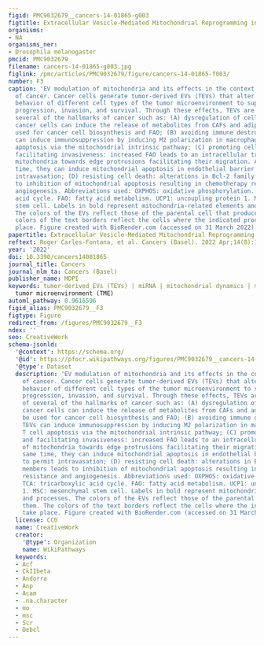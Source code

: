 ```yaml
---
figid: PMC9032679__cancers-14-01865-g003
figtitle: Extracellular Vesicle-Mediated Mitochondrial Reprogramming in Cancer
organisms:
- NA
organisms_ner:
- Drosophila melanogaster
pmcid: PMC9032679
filename: cancers-14-01865-g003.jpg
figlink: /pmc/articles/PMC9032679/figure/cancers-14-01865-f003/
number: F3
caption: 'EV modulation of mitochondria and its effects in the context of hallmarks
  of cancer. Cancer cells generate tumor-derived EVs (TEVs) that alter the mitochondrial
  behavior of different cell types of the tumor microenvironment to support cancer
  progression, invasion, and survival. Through these effects, TEVs are mediators of
  several of the hallmarks of cancer such as: (A) dysregulation of cellular energetics:
  cancer cells can induce the release of metabolites from CAFs and adipocytes to be
  used for cancer cell biosynthesis and FAO; (B) avoiding immune destruction: TEVs
  can induce immunosuppression by inducing M2 polarization in macrophages or T cell
  apoptosis via the mitochondrial intrinsic pathway; (C) promoting cell motility and
  facilitating invasiveness: increased FAO leads to an intracellular trafficking of
  mitochondria towards edge protrusions facilitating their migration. At the same
  time, they can induce mitochondrial apoptosis in endothelial barrier cells to permit
  intravasation; (D) resisting cell death: alterations in Bcl-2 family members leads
  to inhibition of mitochondrial apoptosis resulting in chemotherapy resistance and
  angiogenesis. Abbreviations used: OXPHOS: oxidative phosphorylation. TCA: tricarboxylic
  acid cycle. FAO: fatty acid metabolism. UCP1: uncoupling protein 1. MSC: mesenchymal
  stem cell. Labels in bold represent mitochondria-related elements and processes.
  The colors of the EVs reflect those of the parental cell that produced them. The
  colors of the text borders reflect the cells where the indicated processes take
  place. Figure created with BioRender.com (accessed on 31 March 2022).'
papertitle: Extracellular Vesicle-Mediated Mitochondrial Reprogramming in Cancer.
reftext: Roger Carles-Fontana, et al. Cancers (Basel). 2022 Apr;14(8):1865.
year: '2022'
doi: 10.3390/cancers14081865
journal_title: Cancers
journal_nlm_ta: Cancers (Basel)
publisher_name: MDPI
keywords: tumor-derived EVs (TEVs) | miRNA | mitochondrial dynamics | metabolism |
  tumor microenvironment (TME)
automl_pathway: 0.9616596
figid_alias: PMC9032679__F3
figtype: Figure
redirect_from: /figures/PMC9032679__F3
ndex: ''
seo: CreativeWork
schema-jsonld:
  '@context': https://schema.org/
  '@id': https://pfocr.wikipathways.org/figures/PMC9032679__cancers-14-01865-g003.html
  '@type': Dataset
  description: 'EV modulation of mitochondria and its effects in the context of hallmarks
    of cancer. Cancer cells generate tumor-derived EVs (TEVs) that alter the mitochondrial
    behavior of different cell types of the tumor microenvironment to support cancer
    progression, invasion, and survival. Through these effects, TEVs are mediators
    of several of the hallmarks of cancer such as: (A) dysregulation of cellular energetics:
    cancer cells can induce the release of metabolites from CAFs and adipocytes to
    be used for cancer cell biosynthesis and FAO; (B) avoiding immune destruction:
    TEVs can induce immunosuppression by inducing M2 polarization in macrophages or
    T cell apoptosis via the mitochondrial intrinsic pathway; (C) promoting cell motility
    and facilitating invasiveness: increased FAO leads to an intracellular trafficking
    of mitochondria towards edge protrusions facilitating their migration. At the
    same time, they can induce mitochondrial apoptosis in endothelial barrier cells
    to permit intravasation; (D) resisting cell death: alterations in Bcl-2 family
    members leads to inhibition of mitochondrial apoptosis resulting in chemotherapy
    resistance and angiogenesis. Abbreviations used: OXPHOS: oxidative phosphorylation.
    TCA: tricarboxylic acid cycle. FAO: fatty acid metabolism. UCP1: uncoupling protein
    1. MSC: mesenchymal stem cell. Labels in bold represent mitochondria-related elements
    and processes. The colors of the EVs reflect those of the parental cell that produced
    them. The colors of the text borders reflect the cells where the indicated processes
    take place. Figure created with BioRender.com (accessed on 31 March 2022).'
  license: CC0
  name: CreativeWork
  creator:
    '@type': Organization
    name: WikiPathways
  keywords:
  - Acf
  - CkIIbeta
  - Andorra
  - Anp
  - Acam
  - .na.character
  - mo
  - msc
  - Scr
  - Debcl
---
```

